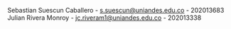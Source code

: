 Sebastian Suescun Caballero  -  s.suescun@uniandes.edu.co  -  202013683
Julian Rivera Monroy  -  jc.riveram1@uniandes.edu.co  -  202013338
